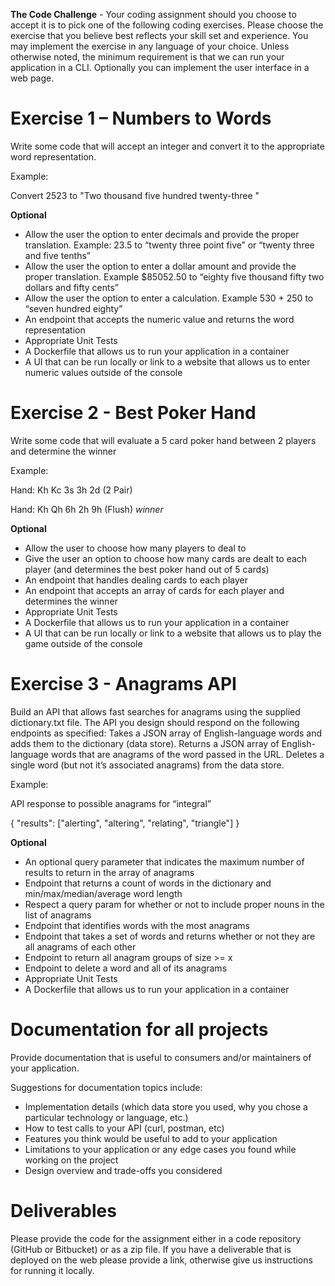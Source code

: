 
 
**The Code Challenge** - Your coding assignment should you choose to accept it is to pick one of the following coding exercises. Please choose the exercise that you believe best reflects your skill set and experience. You may implement the exercise in any language of your choice. Unless otherwise noted, the minimum requirement is that we can run your application in a CLI. Optionally you can implement the user interface in a web page. 

Exercise 1 – Numbers to Words
===================
Write some code that will accept an integer and convert it to the appropriate word representation.

Example:

Convert 2523 to "Two thousand five hundred twenty-three "

**Optional**
- Allow the user the option to enter decimals and provide the proper translation. Example: 23.5 to “twenty three point five” or “twenty three and five tenths”
- Allow the user the option to enter a dollar amount and provide the proper translation. Example $85052.50 to “eighty five thousand fifty two dollars and fifty cents”
- Allow the user the option to enter a calculation. Example 530 + 250 to “seven hundred eighty”
- An endpoint that accepts the numeric value and returns the word representation
- Appropriate Unit Tests
- A Dockerfile that allows us to run your application in a container
- A UI that can be run locally or link to a website that allows us to enter numeric values outside of the console


Exercise 2 - Best Poker Hand
===================

Write some code that will evaluate a 5 card poker hand between 2 players and determine the winner

Example:

Hand: Kh Kc 3s 3h 2d (2 Pair)

Hand: Kh Qh 6h 2h 9h (Flush) *winner*

**Optional**
- Allow the user to choose how many players to deal to
- Give the user an option to choose how many cards are dealt to each player (and determines the best poker hand out of 5 cards)
- An endpoint that handles dealing cards to each player
- An endpoint that accepts an array of cards for each player and determines the winner 
- Appropriate Unit Tests
- A Dockerfile that allows us to run your application in a container
- A UI that can be run locally or link to a website that allows us to play the game outside of the console


Exercise 3 - Anagrams API
===================

Build an API that allows fast searches for anagrams using the supplied dictionary.txt file. The API you design should respond on the following endpoints as specified:
Takes a JSON array of English-language words and adds them to the dictionary (data store).
Returns a JSON array of English-language words that are anagrams of the word passed in the URL. 
Deletes a single word (but not it’s associated anagrams) from the data store.

Example:

API response to possible anagrams for “integral”

{ "results": ["alerting", "altering", "relating", "triangle"] }


**Optional**
- An optional query parameter that indicates the maximum number of results to return in the array of anagrams
- Endpoint that returns a count of words in the dictionary and min/max/median/average word length
- Respect a query param for whether or not to include proper nouns in the list of anagrams
- Endpoint that identifies words with the most anagrams
- Endpoint that takes a set of words and returns whether or not they are all anagrams of each other
- Endpoint to return all anagram groups of size >= x
- Endpoint to delete a word and all of its anagrams
- Appropriate Unit Tests
- A Dockerfile that allows us to run your application in a container


Documentation for all projects
===================
Provide documentation that is useful to consumers and/or maintainers of your application.

Suggestions for documentation topics include:
- Implementation details (which data store you used, why you chose a particular technology or language, etc.)
- How to test calls to your API (curl, postman, etc)
- Features you think would be useful to add to your application
- Limitations to your application or any edge cases you found while working on the project
- Design overview and trade-offs you considered


Deliverables
===================
Please provide the code for the assignment either in a code repository (GitHub or Bitbucket) or as a zip file. If you have a deliverable that is deployed on the web please provide a link, otherwise give us instructions for running it locally.
